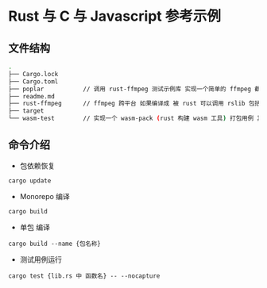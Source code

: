 # Rust 与 C 与 Javascript 参考示例

## 文件结构

```sh
.
├── Cargo.lock
├── Cargo.toml
├── poplar           // 调用 rust-ffmpeg 测试示例库 实现一个简单的 ffmpeg 截图功能
├── readme.md
├── rust-ffmpeg      // ffmpeg 跨平台 如果编译成 被 rust 可以调用 rslib 包括 (自动生成 rust 定义库 类似 *.d.ts 的功能利用 bindgen)
├── target
└── wasm-test        // 实现一个 wasm-pack (rust 构建 wasm 工具) 打包用例 其中包含 c 语言实现的静态库 *.a 的 3平台 FFI 交互操作 
```


## 命令介绍

* 包依赖恢复
```
cargo update
```

* Monorepo 编译
```
cargo build
```

* 单包 编译
```
cargo build --name {包名称}
```

* 测试用例运行
```
cargo test {lib.rs 中 函数名} -- --nocapture
```
